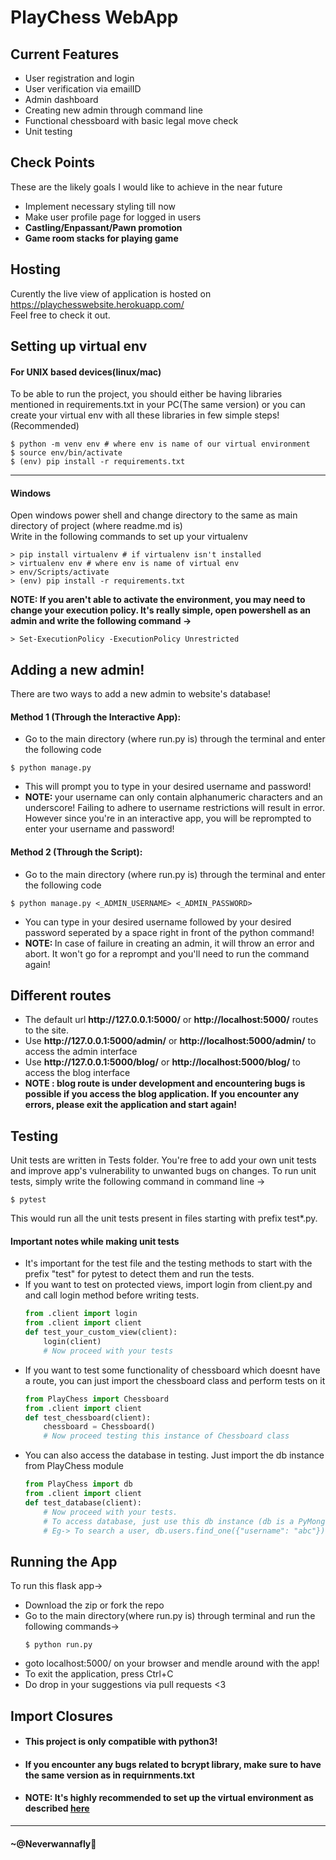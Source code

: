 # PlayChess WebApp

## Current Features
<ul>
    <li>User registration and login</li>
    <li>User verification via emailID</li>
    <li>Admin dashboard</li>
    <li>Creating new admin through command line</li>
    <li>Functional chessboard with basic legal move check</li>
    <li>Unit testing</li>
</ul>

## Check Points
These are the likely goals I would like to achieve in the near future
<ul>
    <li>Implement necessary styling till now</li>
    <li>Make user profile page for logged in users</li>
    <li><strong>Castling/Enpassant/Pawn promotion</strong></li>
    <li><strong>Game room stacks for playing game</strong></li>
</ul>

## Hosting
Curently the live view of application is hosted on https://playchesswebsite.herokuapp.com/<br>
Feel free to check it out. <br>

## <a name="env"></a>Setting up virtual env
#### For UNIX based devices(linux/mac)
<a id="#venv"></a>
To be able to run the project, you should either be having libraries mentioned in requirements.txt in your PC(The same version) or you can create your virtual env with all these libraries in few simple steps! (Recommended)<br>

```shell
$ python -m venv env # where env is name of our virtual environment
$ source env/bin/activate
$ (env) pip install -r requirements.txt
```
<hr></hr>

#### Windows 
Open windows power shell and change directory to the same as main directory of project (where readme.md is)<br>
Write in the following commands to set up your virtualenv

```shell
> pip install virtualenv # if virtualenv isn't installed
> virtualenv env # where env is name of virtual env
> env/Scripts/activate
> (env) pip install -r requirements.txt
```
<strong>NOTE: If you aren't able to activate the environment, you may need to change your execution policy. It's really simple, open powershell as an admin and write the following command -></strong>
```shell
> Set-ExecutionPolicy -ExecutionPolicy Unrestricted
```

## Adding a new admin!
There are two ways to add a new admin to website's database!
#### Method 1 (Through the Interactive App): 
<ul>
<li>Go to the main directory (where run.py is) through the terminal and enter the following code</li>
</ul>

```shell
$ python manage.py
```

<ul>
    <li>This will prompt you to type in your desired username and password!</li>
<li><strong>NOTE: </strong>your username can only contain alphanumeric characters and an underscore! Failing to adhere to username restrictions will result in error. However since you're in an interactive app, you will be reprompted to enter your username and password!</li>
</ul>

#### Method 2 (Through the Script):
<ul>
    <li>Go to the main directory (where run.py is) through the terminal and enter the following code</li>
</ul>

```shell
$ python manage.py <_ADMIN_USERNAME> <_ADMIN_PASSWORD>
```

<ul>
<li>You can type in your desired username followed by your desired password seperated by a space right in front of the python command!</li>
<li><strong>NOTE: </strong>In case of failure in creating an admin, it will throw an error and abort. It won't go for a reprompt and you'll need to run the command again!</li>
</ul>

## Different routes
<ul>
<li>The default url <strong>http://127.0.0.1:5000/</strong> or <strong>http://localhost:5000/</strong> routes to the site.</li>
<li>Use <strong>http://127.0.0.1:5000/admin/</strong> or <strong>http://localhost:5000/admin/</strong> to access the admin interface</li>
<li>Use <strong>http://127.0.0.1:5000/blog/</strong> or 
<strong>http://localhost:5000/blog/</strong> to access the blog interface</li>
<li><strong> NOTE : blog route is under development and encountering bugs is possible if you access the blog application. If you encounter any errors, please exit the application and start again! </strong></li>
</ul>

## Testing
Unit tests are written in Tests folder. You're free to add your own unit tests and improve app's
vulnerability to unwanted bugs on changes. To run unit tests, simply write the following 
command in command line -><br>
```shell
$ pytest
```
This would run all the unit tests present in files starting with prefix test*.py.<br>
#### Important notes while making unit tests
<ul>
<li> It's important for the test file and the testing methods to start with the prefix "test" for pytest to detect them and run the tests. </li>
<li> If you want to test on protected views, import login from client.py and and call login method before writing tests.
        
```python
from .client import login
from .client import client
def test_your_custom_view(client):
    login(client)
    # Now proceed with your tests
```
</li>

<li>If you want to test some functionality of chessboard which doesnt have a route, you can just import the chessboard class and perform tests on it

```python
from PlayChess import Chessboard
from .client import client
def test_chessboard(client):
    chessboard = Chessboard()
    # Now proceed testing this instance of Chessboard class
```
</li>

<li>You can also access the database in testing. Just import the db instance from PlayChess module

```python
from PlayChess import db
from .client import client
def test_database(client):
    # Now proceed with your tests.
    # To access database, just use this db instance (db is a PyMongo instance)
    # Eg-> To search a user, db.users.find_one({"username": "abc"})
```
</li>

</ul>

## Running the App
To run this flask app-><br>
<ul>
<li>Download the zip or fork the repo</li>
<li>Go to the main directory(where run.py is) through terminal and run the following commands-></li>

```shell
$ python run.py
```

<li>goto localhost:5000/ on your browser and mendle around with the app!</li>
<li>To exit the application, press Ctrl+C</li>
<li>Do drop in your suggestions via pull requests <3 </li>
</ul>

## Import Closures

<ul>
<li> <h4>This project is only compatible with python3!</h4></li>
<li> <h4>If you encounter any bugs related to bcrypt library, make sure to have the same version as in requirnments.txt </h4></li>
<li> <h4><strong>NOTE: It's highly recommended to set up the virtual environment as described <a href="#env">here</a> </h4></strong></li>
</ul>

<hr>

#### ~@Neverwannafly
